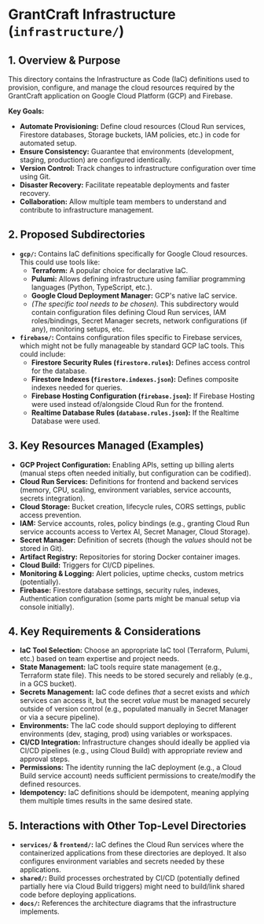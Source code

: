 # GrantCraft Infrastructure (`infrastructure/`)

## 1. Overview & Purpose

This directory contains the Infrastructure as Code (IaC) definitions used to provision, configure, and manage the cloud resources required by the GrantCraft application on Google Cloud Platform (GCP) and Firebase.

**Key Goals:**

*   **Automate Provisioning:** Define cloud resources (Cloud Run services, Firestore databases, Storage buckets, IAM policies, etc.) in code for automated setup.
*   **Ensure Consistency:** Guarantee that environments (development, staging, production) are configured identically.
*   **Version Control:** Track changes to infrastructure configuration over time using Git.
*   **Disaster Recovery:** Facilitate repeatable deployments and faster recovery.
*   **Collaboration:** Allow multiple team members to understand and contribute to infrastructure management.

## 2. Proposed Subdirectories

*   **`gcp/`:** Contains IaC definitions specifically for Google Cloud resources. This could use tools like:
    *   **Terraform:** A popular choice for declarative IaC.
    *   **Pulumi:** Allows defining infrastructure using familiar programming languages (Python, TypeScript, etc.).
    *   **Google Cloud Deployment Manager:** GCP's native IaC service.
    *   *(The specific tool needs to be chosen).* This subdirectory would contain configuration files defining Cloud Run services, IAM roles/bindings, Secret Manager secrets, network configurations (if any), monitoring setups, etc.
*   **`firebase/`:** Contains configuration files specific to Firebase services, which might not be fully manageable by standard GCP IaC tools. This could include:
    *   **Firestore Security Rules (`firestore.rules`):** Defines access control for the database.
    *   **Firestore Indexes (`firestore.indexes.json`):** Defines composite indexes needed for queries.
    *   **Firebase Hosting Configuration (`firebase.json`):** If Firebase Hosting were used instead of/alongside Cloud Run for the frontend.
    *   **Realtime Database Rules (`database.rules.json`):** If the Realtime Database were used.

## 3. Key Resources Managed (Examples)

*   **GCP Project Configuration:** Enabling APIs, setting up billing alerts (manual steps often needed initially, but configuration can be codified).
*   **Cloud Run Services:** Definitions for frontend and backend services (memory, CPU, scaling, environment variables, service accounts, secrets integration).
*   **Cloud Storage:** Bucket creation, lifecycle rules, CORS settings, public access prevention.
*   **IAM:** Service accounts, roles, policy bindings (e.g., granting Cloud Run service accounts access to Vertex AI, Secret Manager, Cloud Storage).
*   **Secret Manager:** Definition of secrets (though the *values* should not be stored in Git).
*   **Artifact Registry:** Repositories for storing Docker container images.
*   **Cloud Build:** Triggers for CI/CD pipelines.
*   **Monitoring & Logging:** Alert policies, uptime checks, custom metrics (potentially).
*   **Firebase:** Firestore database settings, security rules, indexes, Authentication configuration (some parts might be manual setup via console initially).

## 4. Key Requirements & Considerations

*   **IaC Tool Selection:** Choose an appropriate IaC tool (Terraform, Pulumi, etc.) based on team expertise and project needs.
*   **State Management:** IaC tools require state management (e.g., Terraform state file). This needs to be stored securely and reliably (e.g., in a GCS bucket).
*   **Secrets Management:** IaC code defines *that* a secret exists and *which* services can access it, but the secret *value* must be managed securely outside of version control (e.g., populated manually in Secret Manager or via a secure pipeline).
*   **Environments:** The IaC code should support deploying to different environments (dev, staging, prod) using variables or workspaces.
*   **CI/CD Integration:** Infrastructure changes should ideally be applied via CI/CD pipelines (e.g., using Cloud Build) with appropriate review and approval steps.
*   **Permissions:** The identity running the IaC deployment (e.g., a Cloud Build service account) needs sufficient permissions to create/modify the defined resources.
*   **Idempotency:** IaC definitions should be idempotent, meaning applying them multiple times results in the same desired state.

## 5. Interactions with Other Top-Level Directories

*   **`services/` & `frontend/`:** IaC defines the Cloud Run services where the containerized applications from these directories are deployed. It also configures environment variables and secrets needed by these applications.
*   **`shared/`:** Build processes orchestrated by CI/CD (potentially defined partially here via Cloud Build triggers) might need to build/link shared code before deploying applications.
*   **`docs/`:** References the architecture diagrams that the infrastructure implements. 